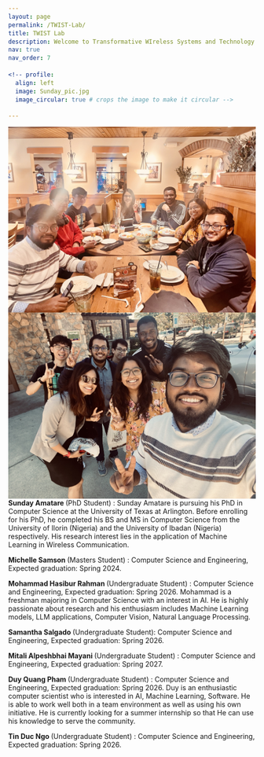 ```yaml
---
layout: page
permalink: /TWIST-Lab/
title: TWIST Lab
description: Welcome to Transformative WIreless Systems and Technology (TWIST) Lab at UT Arlington.
nav: true
nav_order: 7

<!-- profile:
  align: left
  image: Sunday_pic.jpg
  image_circular: true # crops the image to make it circular -->

---
```

<img src="./assets/img/Group1.png"
     alt="Team TWIST"
     style="float: left; margin-right: 10px;" />

<img src="./assets/img/Group2.png"
     alt="Team TWIST"
     style="float: left; margin-right: 10px;" />

<b> Sunday Amatare </b>(PhD Student) : Sunday Amatare is pursuing his PhD in Computer Science at the University of Texas at Arlington. Before enrolling for his PhD, he completed his BS and MS in Computer Science from the University of Ilorin (Nigeria) and the University of Ibadan (Nigeria) respectively. His research interest lies in the application of Machine Learning in Wireless Communication.

<b> Michelle Samson </b>(Masters Student) : Computer Science and Engineering, Expected graduation: Spring 2024.

<b> Mohammad Hasibur Rahman </b>(Undergraduate Student) : Computer Science and Engineering, Expected graduation: Spring 2026. Mohammad is a freshman majoring in Computer Science with an interest in AI. He is highly passionate about research and his enthusiasm includes Machine Learning models, LLM applications, Computer Vision, Natural Language Processing.

<b> Samantha Salgado </b> (Undergraduate Student): Computer Science and Engineering, Expected graduation: Spring 2026.

<b> Mitali Alpeshbhai Mayani </b>(Undergraduate Student) : Computer Science and Engineering, Expected graduation: Spring 2027.

<b> Duy Quang Pham </b>(Undergraduate Student) : Computer Science and Engineering, Expected graduation: Spring 2026.  Duy is an enthusiastic computer scientist who is interested in AI, Machine Learning, Software. He is able to work well both in a team environment as well as using his own initiative. He is currently looking for a summer internship so that He can use his knowledge to serve the community.

<b> Tin Duc  Ngo </b>(Undergraduate Student) : Computer Science and Engineering, Expected graduation: Spring 2026.
